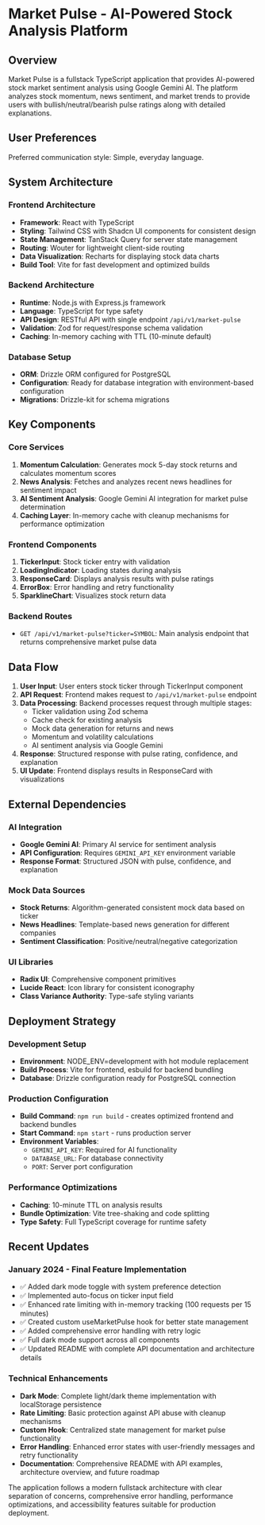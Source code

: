 # Market Pulse - AI-Powered Stock Analysis Platform

## Overview

Market Pulse is a fullstack TypeScript application that provides AI-powered stock market sentiment analysis using Google Gemini AI. The platform analyzes stock momentum, news sentiment, and market trends to provide users with bullish/neutral/bearish pulse ratings along with detailed explanations.

## User Preferences

Preferred communication style: Simple, everyday language.

## System Architecture

### Frontend Architecture
- **Framework**: React with TypeScript
- **Styling**: Tailwind CSS with Shadcn UI components for consistent design
- **State Management**: TanStack Query for server state management
- **Routing**: Wouter for lightweight client-side routing
- **Data Visualization**: Recharts for displaying stock data charts
- **Build Tool**: Vite for fast development and optimized builds

### Backend Architecture
- **Runtime**: Node.js with Express.js framework
- **Language**: TypeScript for type safety
- **API Design**: RESTful API with single endpoint `/api/v1/market-pulse`
- **Validation**: Zod for request/response schema validation
- **Caching**: In-memory caching with TTL (10-minute default)

### Database Setup
- **ORM**: Drizzle ORM configured for PostgreSQL
- **Configuration**: Ready for database integration with environment-based configuration
- **Migrations**: Drizzle-kit for schema migrations

## Key Components

### Core Services
1. **Momentum Calculation**: Generates mock 5-day stock returns and calculates momentum scores
2. **News Analysis**: Fetches and analyzes recent news headlines for sentiment impact
3. **AI Sentiment Analysis**: Google Gemini AI integration for market pulse determination
4. **Caching Layer**: In-memory cache with cleanup mechanisms for performance optimization

### Frontend Components
1. **TickerInput**: Stock ticker entry with validation
2. **LoadingIndicator**: Loading states during analysis
3. **ResponseCard**: Displays analysis results with pulse ratings
4. **ErrorBox**: Error handling and retry functionality
5. **SparklineChart**: Visualizes stock return data

### Backend Routes
- `GET /api/v1/market-pulse?ticker=SYMBOL`: Main analysis endpoint that returns comprehensive market pulse data

## Data Flow

1. **User Input**: User enters stock ticker through TickerInput component
2. **API Request**: Frontend makes request to `/api/v1/market-pulse` endpoint
3. **Data Processing**: Backend processes request through multiple stages:
   - Ticker validation using Zod schema
   - Cache check for existing analysis
   - Mock data generation for returns and news
   - Momentum and volatility calculations
   - AI sentiment analysis via Google Gemini
4. **Response**: Structured response with pulse rating, confidence, and explanation
5. **UI Update**: Frontend displays results in ResponseCard with visualizations

## External Dependencies

### AI Integration
- **Google Gemini AI**: Primary AI service for sentiment analysis
- **API Configuration**: Requires `GEMINI_API_KEY` environment variable
- **Response Format**: Structured JSON with pulse, confidence, and explanation

### Mock Data Sources
- **Stock Returns**: Algorithm-generated consistent mock data based on ticker
- **News Headlines**: Template-based news generation for different companies
- **Sentiment Classification**: Positive/neutral/negative categorization

### UI Libraries
- **Radix UI**: Comprehensive component primitives
- **Lucide React**: Icon library for consistent iconography
- **Class Variance Authority**: Type-safe styling variants

## Deployment Strategy

### Development Setup
- **Environment**: NODE_ENV=development with hot module replacement
- **Build Process**: Vite for frontend, esbuild for backend bundling
- **Database**: Drizzle configuration ready for PostgreSQL connection

### Production Configuration
- **Build Command**: `npm run build` - creates optimized frontend and backend bundles
- **Start Command**: `npm start` - runs production server
- **Environment Variables**: 
  - `GEMINI_API_KEY`: Required for AI functionality
  - `DATABASE_URL`: For database connectivity
  - `PORT`: Server port configuration

### Performance Optimizations
- **Caching**: 10-minute TTL on analysis results
- **Bundle Optimization**: Vite tree-shaking and code splitting
- **Type Safety**: Full TypeScript coverage for runtime safety

## Recent Updates

### January 2024 - Final Feature Implementation
- ✅ Added dark mode toggle with system preference detection
- ✅ Implemented auto-focus on ticker input field
- ✅ Enhanced rate limiting with in-memory tracking (100 requests per 15 minutes)
- ✅ Created custom useMarketPulse hook for better state management
- ✅ Added comprehensive error handling with retry logic
- ✅ Full dark mode support across all components
- ✅ Updated README with complete API documentation and architecture details

### Technical Enhancements
- **Dark Mode**: Complete light/dark theme implementation with localStorage persistence
- **Rate Limiting**: Basic protection against API abuse with cleanup mechanisms
- **Custom Hook**: Centralized state management for market pulse functionality
- **Error Handling**: Enhanced error states with user-friendly messages and retry functionality
- **Documentation**: Comprehensive README with API examples, architecture overview, and future roadmap

The application follows a modern fullstack architecture with clear separation of concerns, comprehensive error handling, performance optimizations, and accessibility features suitable for production deployment.